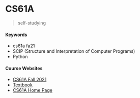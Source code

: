 # CS61A

> self-studying

#### Keywords

- cs61a fa21
- SCIP (Structure and Interpretation of Computer Programs)
- Python

#### Course Websites

- [CS61A Fall 2021](https://inst.eecs.berkeley.edu/~cs61a/fa21/)
- [Textbook](http://composingprograms.com/)
- [CS61A Home Page](https://inst.eecs.berkeley.edu/~cs61a/archives.html)
